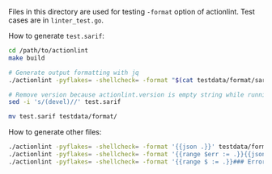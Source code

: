 Files in this directory are used for testing `-format` option of actionlint. Test cases are in `linter_test.go`.

How to generate `test.sarif`:

```sh
cd /path/to/actionlint
make build

# Generate output formatting with jq
./actionlint -pyflakes= -shellcheck= -format "$(cat testdata/format/sarif_template.txt)" testdata/format/test.yaml | jq . > test.sarif

# Remove version because actionlint.version is empty string while running unit tests
sed -i 's/(devel)//' test.sarif

mv test.sarif testdata/format/
```

How to generate other files:

```sh
./actionlint -pyflakes= -shellcheck= -format '{{json .}}' testdata/format/test.yaml > testdata/format/test.json
./actionlint -pyflakes= -shellcheck= -format '{{range $err := .}}{{json $err}}{{end}}' testdata/format/test.yaml > testdata/format/test.jsonl
./actionlint -pyflakes= -shellcheck= -format '{{range $ := .}}### Error at line {{$.Line}}, col {{$.Column}} of `{{$.Filepath}}`\n\n{{$.Message}}\n\n```\n{{$.Snippet}}\n```\n\n{{end}}' testdata/format/test.yaml > testdata/format/test.md
```
